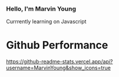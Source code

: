 ### Hello, I'm Marvin Young

Currrently learning on Javascript

# Github Performance

https://github-readme-stats.vercel.app/api?username=MarvinYoung&show_icons=true
